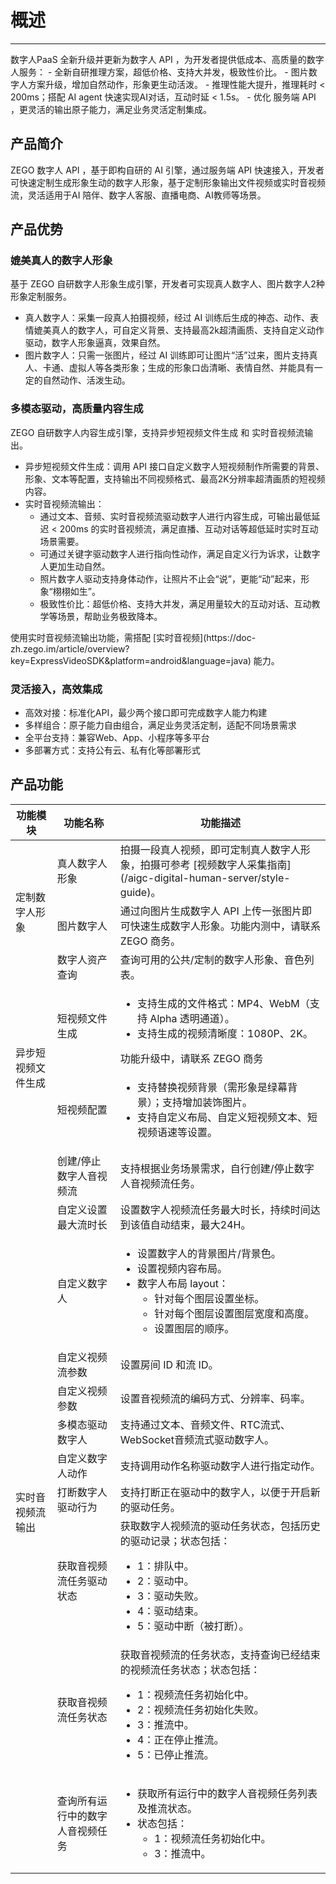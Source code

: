 # 概述

- - -

<Note title="说明">
数字人PaaS 全新升级并更新为数字人 API ，为开发者提供低成本、高质量的数字人服务：
- 全新自研推理方案，超低价格、支持大并发，极致性价比。
- 图片数字人方案升级，增加自然动作，形象更生动活泼。
- 推理性能大提升，推理耗时 &lt; 200ms；搭配 AI agent 快速实现AI对话，互动时延 &lt; 1.5s。
- 优化 服务端 API ，更灵活的输出原子能力，满足业务灵活定制集成。
</Note>

## 产品简介

ZEGO 数字人 API ，基于即构自研的 AI 引擎，通过服务端 API 快速接入，开发者可快速定制生成形象生动的数字人形象，基于定制形象输出文件视频或实时音视频流，灵活适用于AI 陪伴、数字人客服、直播电商、AI教师等场景。

## 产品优势

### 媲美真人的数字人形象

基于 ZEGO 自研数字人形象生成引擎，开发者可实现真人数字人、图片数字人2种形象定制服务。
- 真人数字人：采集一段真人拍摄视频，经过 AI 训练后生成的神态、动作、表情媲美真人的数字人，可自定义背景、支持最高2k超清画质、支持自定义动作驱动，数字人形象逼真，效果自然。
- 图片数字人：只需一张图片，经过 AI 训练即可让图片“活”过来，图片支持真人、卡通、虚拟人等各类形象；生成的形象口齿清晰、表情自然、并能具有一定的自然动作、活泼生动。

### 多模态驱动，高质量内容生成

ZEGO 自研数字人内容生成引擎，支持异步短视频文件生成 和 实时音视频流输出。
- 异步短视频文件生成：调用 API 接口自定义数字人短视频制作所需要的背景、形象、文本等配置，支持输出不同视频格式、最高2K分辨率超清画质的短视频内容。
- 实时音视频流输出：
  - 通过文本、音频、实时音视频流驱动数字人进行内容生成，可输出最低延迟 &lt; 200ms 的实时音视频流，满足直播、互动对话等超低延时实时互动场景需要。
  - 可通过关键字驱动数字人进行指向性动作，满足自定义行为诉求，让数字人更加生动自然。
  - 照片数字人驱动支持身体动作，让照片不止会“说”，更能“动”起来，形象“栩栩如生”。
  - 极致性价比：超低价格、支持大并发，满足用量较大的互动对话、互动教学等场景，帮助业务极致降本。

<Note title="说明">
使用实时音视频流输出功能，需搭配 [实时音视频](https://doc-zh.zego.im/article/overview?key=ExpressVideoSDK&platform=android&language=java) 能力。
</Note>

### 灵活接入，高效集成

- 高效对接：标准化API，最少两个接口即可完成数字人能力构建
- 多样组合：原子能力自由组合，满足业务灵活定制，适配不同场景需求
- 全平台支持：兼容Web、App、小程序等多平台
- 多部署方式：支持公有云、私有化等部署形式

## 产品功能

<table><thead>
  <tr>
    <th>功能模块</th>
    <th>功能名称</th>
    <th>功能描述</th>
  </tr></thead>
<tbody>
  <tr>
    <td rowspan="3">定制数字人形象</td>
    <td>真人数字人形象</td>
    <td>拍摄一段真人视频，即可定制真人数字人形象，拍摄可参考 [视频数字人采集指南](/aigc-digital-human-server/style-guide)。</td>
  </tr>
  <tr>
    <td>图片数字人</td>
    <td>通过向图片生成数字人 API 上传一张图片即可快速生成数字人形象。<Note title="说明">功能内测中，请联系 ZEGO 商务。</Note></td>
  </tr>
  <tr>
    <td>数字人资产查询</td>
    <td>查询可用的公共/定制的数字人形象、音色列表。</td>
  </tr>
  <tr>
    <td rowspan="2">异步短视频文件生成</td>
    <td>短视频文件生成</td>
    <td><ul><li>支持生成的文件格式：MP4、WebM（支持 Alpha 透明通道）。</li><li>支持生成的视频清晰度：1080P、2K。</li></ul><Note title="说明">功能升级中，请联系 ZEGO 商务</Note></td>
  </tr>
  <tr>
    <td>短视频配置</td>
    <td><ul><li>支持替换视频背景（需形象是绿幕背景）；支持增加装饰图片。</li><li>支持自定义布局、自定义短视频文本、短视频语速等设置。</li></ul></td>
  </tr>
  <tr>
    <td rowspan="11">实时音视频流输出</td>
    <td>创建/停止数字人音视频流</td>
    <td>支持根据业务场景需求，自行创建/停止数字人音视频流任务。</td>
  </tr>
  <tr>
    <td>自定义设置最大流时长</td>
    <td>设置数字人视频流任务最大时长，持续时间达到该值自动结束，最大24H。</td>
  </tr>
  <tr>
    <td>自定义数字人</td>
    <td><ul><li>设置数字人的背景图片/背景色。</li><li>设置视频内容布局。</li><li>数字人布局 layout：<ul><li>针对每个图层设置坐标。</li><li>针对每个图层设置图层宽度和高度。</li><li>设置图层的顺序。</li></ul></li></ul></td>
  </tr>
  <tr>
    <td>自定义视频流参数</td>
    <td>设置房间 ID 和流 ID。</td>
  </tr>
  <tr>
    <td>自定义视频参数</td>
    <td>设置音视频流的编码方式、分辨率、码率。</td>
  </tr>
  <tr>
    <td>多模态驱动数字人</td>
    <td>支持通过文本、音频文件、RTC流式、WebSocket音频流式驱动数字人。</td>
  </tr>
  <tr>
    <td>自定义数字人动作</td>
    <td>支持调用动作名称驱动数字人进行指定动作。</td>
  </tr>
  <tr>
    <td>打断数字人驱动行为</td>
    <td>支持打断正在驱动中的数字人，以便于开启新的驱动任务。</td>
  </tr>
  <tr>
    <td>获取音视频流任务驱动状态</td>
    <td>获取数字人视频流的驱动任务状态，包括历史的驱动记录；状态包括：<ul><li>1：排队中。</li><li>2：驱动中。</li><li>3：驱动失败。</li><li>4：驱动结束。</li><li>5：驱动中断（被打断）。</li></ul></td>
  </tr>
  <tr>
    <td>获取音视频流任务状态</td>
    <td>获取音视频流的任务状态，支持查询已经结束的视频流任务状态；状态包括：<ul><li>1：视频流任务初始化中。</li><li>2：视频流任务初始化失败。</li><li>3：推流中。</li><li>4：正在停止推流。</li><li>5：已停止推流。</li></ul></td>
  </tr>
  <tr>
    <td>查询所有运行中的数字人音视频任务</td>
    <td><ul><li>获取所有运行中的数字人音视频任务列表及推流状态。</li><li>状态包括：<ul><li>1：视频流任务初始化中。</li><li>3：推流中。</li></ul></li></ul></td>
  </tr>
</tbody>
</table>